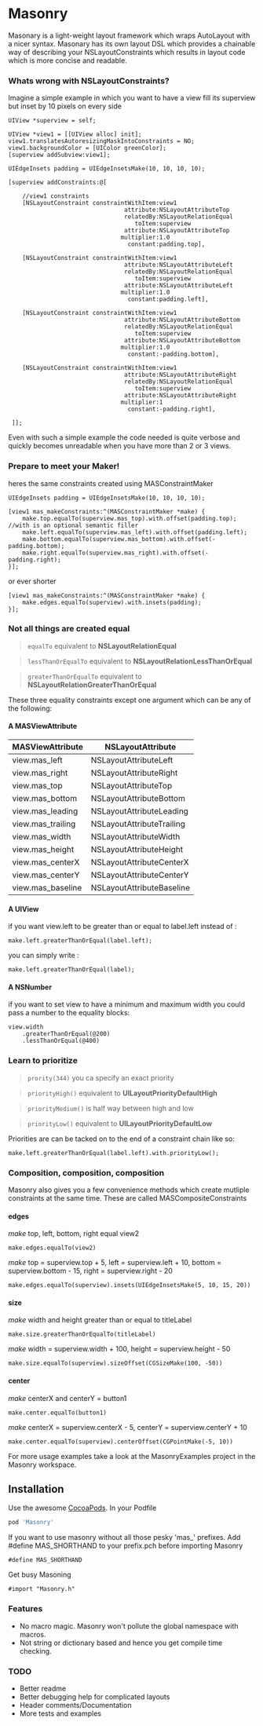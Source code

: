 Masonry
=======

Masonary is a light-weight layout framework which wraps AutoLayout with a nicer syntax. Masonary has its own layout DSL which provides a chainable way of describing your NSLayoutConstraints which results in layout code which is more concise and readable.

### Whats wrong with NSLayoutConstraints?

Imagine a simple example in which you want to have a view fill its superview but inset by 10 pixels on every side
```obj-c
UIView *superview = self;

UIView *view1 = [[UIView alloc] init];
view1.translatesAutoresizingMaskIntoConstraints = NO;
view1.backgroundColor = [UIColor greenColor];
[superview addSubview:view1];

UIEdgeInsets padding = UIEdgeInsetsMake(10, 10, 10, 10);

[superview addConstraints:@[

    //view1 constraints
    [NSLayoutConstraint constraintWithItem:view1
                                 attribute:NSLayoutAttributeTop
                                 relatedBy:NSLayoutRelationEqual
                                    toItem:superview
                                 attribute:NSLayoutAttributeTop
                                multiplier:1.0
                                  constant:padding.top],

    [NSLayoutConstraint constraintWithItem:view1
                                 attribute:NSLayoutAttributeLeft
                                 relatedBy:NSLayoutRelationEqual
                                    toItem:superview
                                 attribute:NSLayoutAttributeLeft
                                multiplier:1.0
                                  constant:padding.left],   
 
    [NSLayoutConstraint constraintWithItem:view1
                                 attribute:NSLayoutAttributeBottom
                                 relatedBy:NSLayoutRelationEqual
                                    toItem:superview
                                 attribute:NSLayoutAttributeBottom
                                multiplier:1.0
                                  constant:-padding.bottom],
 
    [NSLayoutConstraint constraintWithItem:view1
                                 attribute:NSLayoutAttributeRight
                                 relatedBy:NSLayoutRelationEqual
                                    toItem:superview
                                 attribute:NSLayoutAttributeRight
                                multiplier:1
                                  constant:-padding.right],

 ]];
```
Even with such a simple example the code needed is quite verbose and quickly becomes unreadable when you have more than 2 or 3 views.

### Prepare to meet your Maker!

heres the same constraints created using MASConstraintMaker

```obj-c
UIEdgeInsets padding = UIEdgeInsetsMake(10, 10, 10, 10);

[view1 mas_makeConstraints:^(MASConstraintMaker *make) {
    make.top.equalTo(superview.mas_top).with.offset(padding.top); //with is an optional semantic filler
    make.left.equalTo(superview.mas_left).with.offset(padding.left);
    make.bottom.equalTo(superview.mas_bottom).with.offset(-padding.bottom);
    make.right.equalTo(superview.mas_right).with.offset(-padding.right);
}];
```
or ever shorter
```obj-c
[view1 mas_makeConstraints:^(MASConstraintMaker *make) {
    make.edges.equalTo(superview).with.insets(padding);
}];
```

### Not all things are created equal

> `equalTo` equivalent to **NSLayoutRelationEqual**

> `lessThanOrEqualTo` equivalent to **NSLayoutRelationLessThanOrEqual**

> `greaterThanOrEqualTo` equivalent to **NSLayoutRelationGreaterThanOrEqual**

These three equality constraints except one argument which can be any of the following:

#### A MASViewAttribute

MASViewAttribute           |  NSLayoutAttribute            
-------------------------  |  --------------------------   
view.mas_left              |  NSLayoutAttributeLeft        
view.mas_right             |  NSLayoutAttributeRight       
view.mas_top               |  NSLayoutAttributeTop         
view.mas_bottom            |  NSLayoutAttributeBottom      
view.mas_leading           |  NSLayoutAttributeLeading     
view.mas_trailing          |  NSLayoutAttributeTrailing    
view.mas_width             |  NSLayoutAttributeWidth       
view.mas_height            |  NSLayoutAttributeHeight      
view.mas_centerX           |  NSLayoutAttributeCenterX     
view.mas_centerY           |  NSLayoutAttributeCenterY     
view.mas_baseline          |  NSLayoutAttributeBaseline  

#### A UIView

if you want view.left to be greater than or equal to label.left
instead of :
```obj-c
make.left.greaterThanOrEqual(label.left);
```

you can simply write :
```obj-c
make.left.greaterThanOrEqual(label);
```

#### A NSNumber

if you want to set view to have a minimum and maximum width you could pass a number to the equality blocks:

```obj-c
view.width
    .greaterThanOrEqual(@200)
    .lessThanOrEqual(@400)
```

### Learn to prioritize

> `prority(344)` you ca specify an exact priority

> `priorityHigh()` equivalent to **UILayoutPriorityDefaultHigh**

> `priorityMedium()` is half way between high and low

> `priorityLow()` equivalent to **UILayoutPriorityDefaultLow**

Priorities are can be tacked on to the end of a constraint chain like so:
```obj-c
make.left.greaterThanOrEqual(label.left).with.priorityLow();
```

### Composition, composition, composition

Masonry also gives you a few convenience methods which create mutliple constraints at the same time. These are called MASCompositeConstraints

#### edges

*make*  top, left, bottom, right equal view2
```obj-c
make.edges.equalTo(view2)
```

*make*  top = superview.top + 5, left = superview.left + 10,
bottom = superview.bottom - 15, right = superview.right - 20
```obj-c
make.edges.equalTo(superview).insets(UIEdgeInsetsMake(5, 10, 15, 20))
```

#### size

*make*  width and height greater than or equal to titleLabel
```obj-c
make.size.greaterThanOrEqualTo(titleLabel) 
```

*make*  width = superview.width + 100, height = superview.height - 50
```obj-c
make.size.equalTo(superview).sizeOffset(CGSizeMake(100, -50))
```

#### center
*make*  centerX and centerY = button1
```obj-c
make.center.equalTo(button1) 
```

*make*  centerX = superview.centerX - 5, centerY = superview.centerY + 10
```obj-c
make.center.equalTo(superview).centerOffset(CGPointMake(-5, 10))
```

For more usage examples take a look at the MasonryExamples project in the Masonry workspace.

## Installation
Use the awesome [CocoaPods](http://github.com/CocoaPods/CocoaPods).
In your Podfile
```ruby
pod 'Masonry'
```
If you want to use masonry without all those pesky 'mas_' prefixes. Add #define MAS_SHORTHAND to your prefix.pch before importing Masonry
```obj-c
#define MAS_SHORTHAND 
```
Get busy Masoning
```obj-c
#import "Masonry.h"
```

### Features
* No macro magic. Masonry won't pollute the global namespace with macros.
* Not string or dictionary based and hence you get compile time checking.

### TODO
* Better readme
* Better debugging help for complicated layouts
* Header comments/Documentation
* More tests and examples
